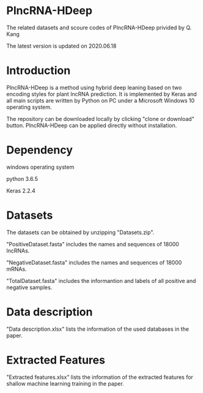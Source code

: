# PlncRNA-HDeep
The related datasets and scoure codes of PlncRNA-HDeep privided by Q. Kang

The latest version is updated on 2020.06.18

# Introduction
PlncRNA-HDeep is a method using hybrid deep leaning based on two encoding styles for plant lncRNA prediction. It is implemented by Keras and all main scripts are written by Python on PC under a Microsoft Windows 10 operating system.

The repository can be downloaded locally by clicking "clone or download" button. PlncRNA-HDeep can be applied directly without installation.

# Dependency
windows operating system

python 3.6.5

Keras 2.2.4

# Datasets
The datasets can be obtained by unzipping "Datasets.zip".

"PositiveDataset.fasta" includes the names and sequences of 18000 lncRNAs.

"NegativeDataset.fasta" includes the names and sequences of 18000 mRNAs.

"TotalDataset.fasta" includes the informantion and labels of all positive and negative samples.

# Data description
"Data description.xlsx" lists the information of the used databases in the paper.

# Extracted Features
"Extracted features.xlsx" lists the information of the extracted features for shallow machine learning training in the paper.
